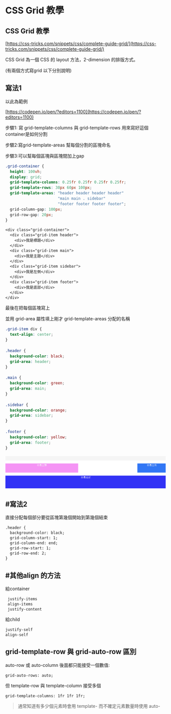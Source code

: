 # CSS Grid 教學

## CSS Grid 教學

[https://css-tricks.com/snippets/css/complete-guide-grid/](https://css-tricks.com/snippets/css/complete-guide-grid/)

CSS Grid 為一個 CSS 的 layout 方法，2-dimension 的排版方式。

(有兩個方式寫grid 以下分別說明)

## 寫法1

以此為範例

[https://codepen.io/pen/?editors=1100](https://codepen.io/pen/?editors=1100)

步驟1: 寫 grid-template-columns 與 grid-template-rows 用來寫好這個container是如何分割

步驟2:寫grid-template-areas 幫每個分割的區塊命名

步驟3:可以幫每個區塊與區塊間加上gap

```css
.grid-container {
  height: 100vh;
  display: grid;
  grid-template-columns: 0.25fr 0.25fr 0.25fr 0.25fr;
  grid-template-rows: 30px 60px 100px;
  grid-template-areas: "header header header header"
                       "main main . sidebar"
                       "footer footer footer footer";
  grid-column-gap: 100px;
  grid-row-gap: 20px;
}
```

```markup
<div class="grid-container">
  <div class="grid-item header">
    <div>我是標題</div>
  </div>
  <div class="grid-item main">
    <div>我是主題</div>
  </div>
  <div class="grid-item sidebar">
    <div>我是左側</div>
  </div>
  <div class="grid-item footer">
    <div>我是底部</div>
  </div>
</div>
```

最後在把每個區塊寫上

並用 grid-area 屬性填上剛才 grid-template-areas 分配的名稱

```css
.grid-item div {
  text-align: center;
}

.header {
  background-color: black;
  grid-area: header;
}

.main {
  background-color: green;
  grid-area: main;
}

.sidebar {
  background-color: orange;
  grid-area: sidebar;
}

.footer {
  background-color: yellow;
  grid-area: footer;
}
```

![](../.gitbook/assets/22.png)

## #寫法2

直接分配每個部分要從區塊第幾個開始到第幾個結束

```
.header {
  background-color: black;
  grid-column-start: 1;
  grid-column-end: end;
  grid-row-start: 1;
  grid-row-end: 2;
}
```

## #其他align 的方法

給container

```
 justify-items
 align-items
 justify-content
```

給child

```
justify-self
align-self
```

## grid-template-row 與 grid-auto-row 區別

auto-row 或 auto-column 後面都只能接受一個數值:

```
grid-auto-rows: auto;
```

但 template-row 與 template-column 接受多個

```
grid-template-columns: 1fr 1fr 1fr;
```

> 通常知道有多少個元素時會用 template- 而不確定元素數量時使用 auto-
